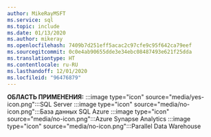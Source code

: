 ```yaml
---
author: MikeRayMSFT
ms.service: sql
ms.topic: include
ms.date: 01/13/2020
ms.author: mikeray
ms.openlocfilehash: 7409b7d251eff5acac2c97cfe9c95f642ca79eef
ms.sourcegitcommit: 0c0e4ab90655dde3e34ebc08487493e621f25dda
ms.translationtype: HT
ms.contentlocale: ru-RU
ms.lasthandoff: 12/01/2020
ms.locfileid: "96476879"
---
```

<Token>**ОБЛАСТЬ ПРИМЕНЕНИЯ:** :::image type="icon" source="media/yes-icon.png":::SQL Server :::image type="icon" source="media/no-icon.png":::База данных SQL Azure :::image type="icon" source="media/no-icon.png":::Azure Synapse Analytics :::image type="icon" source="media/no-icon.png":::Parallel Data Warehouse</Token>
